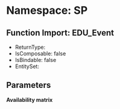 # Namespace: SP

## Function Import: EDU_Event

- ReturnType: 
- IsComposable: false
- IsBindable: false
- EntitySet: 

## Parameters

**Availability matrix**

